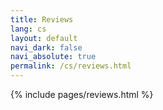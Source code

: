 ```yaml
---
title: Reviews
lang: cs
layout: default
navi_dark: false
navi_absolute: true
permalink: /cs/reviews.html
---
```


{% include pages/reviews.html %}
